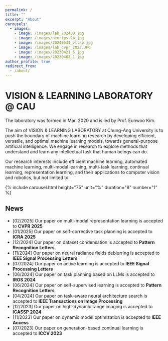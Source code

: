 ```yaml
---
permalink: /
title: ""
excerpt: "About"
carousels:
  - images:
    - image: /images/lab_202409.jpg
    - image: /images/neurips-24.jpg
    - image: /images/20240531_vllab.jpg
    - image: /images/lab_cvpr_2023.JPG
    - image: /images/20230421_5.jpg
    - image: /images/20230403_1.jpg
author_profile: true
redirect_from: 
  - /about/
---
```




# VISION & LEARNING LABORATORY @ CAU

The laboratory was formed in Mar. 2020 and is led by Prof. Eunwoo Kim.  

The aim of VISION & LEARNING LABORATORY at Chung-Ang University is to push the boundary of machine learning research by developing efficient, versatile, and optimal machine learning models, towards general-purpose artificial intelligence.
We engage in research to explore methods that understand and learn any intellectual task that human beings can do.

Our research interests include efficient machine learning, automated machine learning, multi-modal learning, multi-task learning, continual learning, representation learning, and their applications to computer vision and robotics, but not limited to.

{% include carousel.html height="75" unit="%" duration="8" number="1" %}

## News
* [02/2025] Our paper on multi-modal representation learning is accepted to **CVPR 2025**
* [01/2025] Our paper on self-corrective task planning is accepted to **ICRA 2025**
* [12/2024] Our paper on dataset condensation is accepted to **Pattern Recognition Letters**
* [11/2024] Our paper on neural radiance fields deblurring is accepted to **IEEE Signal Processing Letters**
* [07/2024] Our paper on active learning is accepted to **IEEE Signal Processing Letters**
* [06/2024] Our paper on task planning based on LLMs is accepted to **IROS 2024**
* [06/2024] Our paper on self-supervised learning is accepted to **Pattern Recognition Letters**
* [04/2024] Our paper on task-aware neural architecture search is accepted to **IEEE Transactions on Image Processing**
* [12/2023] Our paper on high-dynamic range imaging is accepted to **ICASSP 2024**
* [11/2023] Our paper on dynamic model optimization is accepted to **IEEE Access**
* [07/2023] Our paper on generation-based continual learning is accepted to **ICCV 2023**
